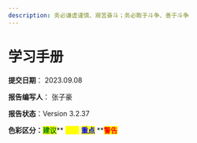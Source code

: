 ```yaml
---
description: 务必谦虚谨慎、艰苦奋斗；务必敢于斗争、善于斗争
---
```


# 学习手册

**提交日期**： 2023.09.08

**报告编写人**： 张子豪

**报告状态**：Version 3.2.37

**色彩区分：**<mark style="color:green;">**建议**</mark>** **<mark style="color:yellow;">**提醒**</mark>** **<mark style="color:blue;">**重点**</mark>** **<mark style="color:red;">**警告**</mark>

